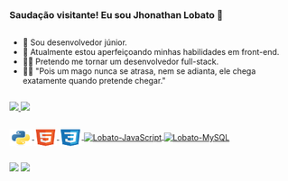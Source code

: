 ##

### Saudação visitante! Eu sou Jhonathan Lobato 👋

##

- 🔭 Sou desenvolvedor júnior.
- 🌱 Atualmente estou aperfeiçoando minhas habilidades em front-end.
- 👨‍💻 Pretendo me tornar um desenvolvedor full-stack.
- 🧙🏻 "Pois um mago nunca se atrasa, nem se adianta, ele chega exatamente quando pretende chegar."

##

<div style="display: inline-block">
  <a href="https://https://github.com/jhonathanLobato">
  <img height="150em" src="https://github-readme-stats.vercel.app/api?username=jhonathanLobato&show_icons=true&theme=tokyonight&include_all_commits=true&count_private=true"/>
  <img height="150em" src="https://github-readme-stats.vercel.app/api/top-langs/?username=jhonathanLobato&layout=compact&langs_count=7&theme=tokyonight"/>
</div>

##
  
<div style="display: inline_block">
  <img align="center" alt="Lobato-Python" height="30" width="40" src="https://raw.githubusercontent.com/devicons/devicon/master/icons/python/python-original.svg">
  <img align="center" alt="Lobato-HTML" height="30" width="40" src="https://raw.githubusercontent.com/devicons/devicon/master/icons/html5/html5-original.svg">
  <img align="center" alt="Lobato-CSS" height="30" width="40" src="https://raw.githubusercontent.com/devicons/devicon/master/icons/css3/css3-original.svg">
  <img align="center" alt="Lobato-JavaScript" height="30" width="40" src="https://cdn.jsdelivr.net/gh/devicons/devicon/icons/javascript/javascript-original.svg">
  <img align="center" alt="Lobato-MySQL" height="60" width="70" src="https://cdn.jsdelivr.net/gh/devicons/devicon/icons/mysql/mysql-original-wordmark.svg">

  
</div>
  
##

<div>
  <a href = "jhonathanlobato20@gmail.com"><img src="https://img.shields.io/badge/Gmail-D14836?style=for-the-badge&logo=gmail&logoColor=white" target="_blank"></a>
  <a href="https://www.linkedin.com/in/jhonathan-lobato-97a24222a/" target="_blank"><img src="https://img.shields.io/badge/LinkedIn-0077B5?style=for-the-badge&logo=linkedin&logoColor=white" target="_blank"></a>
</div>

##  
